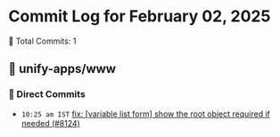 # Commit Log for February 02, 2025

📝 Total Commits: 1

## 📁 unify-apps/www

### 🔨 Direct Commits

- `10:25 am IST` [fix: [variable list form] show the root object required if needed (#8124)](https://github.com/unify-apps/www/commit/744fd25bc366f8480aa90c4d3f3070309e675b63)


